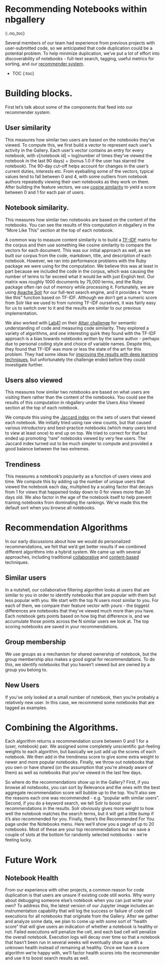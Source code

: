 # Recommending Notebooks within nbgallery
{:.no_toc}

Several members of our team had experience from previous projects with user-submitted code, so we anticipated that code duplication could be a potential problem.  To help minimize duplication, we’ve put a lot of effort into discoverability of notebooks - full-text search, tagging, useful metrics for sorting, and our [recommender system](https://en.wikipedia.org/wiki/Recommender_system).

* TOC
{:toc}

# Building blocks.

First let’s talk about some of the components that feed into our recommender system.

## User similarity

This measures how similar two users are based on the notebooks they’ve viewed.  To compute this, we first build a vector to represent each user’s activity in the Gallery.  Each user’s vector contains an entry for every notebook, with v[notebook id] = log(number of times they’ve viewed the notebook in the last 90 days) + (bonus 1.0 if the user has starred the notebook).  The 90-day cut-off helps account for changes in the user’s current duties, interests etc.  From eyeballing some of the vectors, typical values tend to fall between 0 and 4, with some outliers from notebook authors repeatedly viewing their own notebooks as they work on them.  After building the feature vectors, we use [cosine similarity](https://en.wikipedia.org/wiki/Cosine_similarity) to yield a score between 0 and 1 for each pair of users.

## Notebook similarity.

This measures how similar two notebooks are based on the content of the notebooks.  You can see the results of this computation in nbgallery in the “More Like This” section at the top of each notebook.

A common way to measure content similarity is to build a [TF-IDF](https://en.wikipedia.org/wiki/Tf%E2%80%93idf) matrix for the corpus and then use something like cosine similarity to compare the vectors for each document.  This was our initial approach as well, as we built our corpus from the code, markdown, title, and description of each notebook.  However, we ran into performance problems with the Ruby package we were using for the computation.  We believe this was at least in part because we included the code in the corpus, which was causing the number of terms to far exceed what it would be with just English text.  Our matrix was roughly 1000 documents by 75,000 terms, and the Ruby package often ran out of memory while processing it.  Fortunately, we are using [Apache Solr](http://lucene.apache.org/solr/) for our full-text search engine, and it provides a “more like this” function based on TF-IDF.  Although we don’t get a numeric score from Solr like we used to from running TF-IDF ourselves, it was fairly easy for us to switch over to it and the results are similar to our previous implementation.

We also worked with [Lab41](http://www.lab41.org/) on their [Altair challenge](https://github.com/Lab41/altair) for semantic understanding of code and measuring code similarity.  They explored a variety of algorithms, and one interesting quirk they found with the TF-IDF approach is a bias towards notebooks written by the same author - perhaps due to personal coding style and choice of variable names.  Despite this, they found that TF-IDF was more or less the state of the art for this problem.  They had some ideas for [improving the results with deep learning techniques](https://gab41.lab41.org/doc2vec-to-assess-semantic-similarity-in-source-code-667acb3e62d7), but unfortunately the challenge ended before they could investigate further.

## Users also viewed

This measures how similar two notebooks are based on what users are visiting them rather than the content of the notebooks.  You could see the results of this computation in nbgallery under the Users Also Viewed section at the top of each notebook.

We compute this using the [Jaccard index](https://en.wikipedia.org/wiki/Jaccard_index) on the sets of users that viewed each notebook.  We initially tried using raw view counts, but that caused various introductory and best-practice notebooks (which many users tend to view at least once) to end up on top.  We tried to correct for that but ended up promoting “rare” notebooks viewed by very few users.  The Jaccard index turned out to be much simpler to compute and provided a good balance between the two extremes.

## Trendiness

This measures a notebook’s popularity as a function of users views and time.  We compute this by adding up the number of unique users that viewed the notebook each day, multiplied by a scaling factor that decays from 1 for views that happened today down to 0 for views more than 30 days old.  We also factor in the age of the notebook itself to help prevent training notebooks from dominating the rankings.  We’ve made this the default sort when you browse all notebooks.

# Recommendation Algorithms

In our early discussions about how we would do personalized recommendations, we felt that we’d get better results if we combined different algorithms into a hybrid system.  We came up with several approaches, including traditional [collaborative](https://en.wikipedia.org/wiki/Recommender_system#Collaborative_filtering) and [content-based](https://en.wikipedia.org/wiki/Recommender_system#Content-based_filtering) techniques.

## Similar users

In a nutshell, our collaborative filtering algorithm looks at users that are similar to you in order to identify notebooks that are popular with them but less popular with you.  We start with the top N users most similar to you.  For each of them, we compare their feature vector with yours - the biggest differences are notebooks that they’ve viewed much more than you have.  Each notebook gets points based on how big that difference is, and we accumulate those points across the N similar users we look at.   The top scoring notebooks are saved in your recommendations.

## Group membership

We use groups as a mechanism for shared ownership of notebook, but the group membership also makes a good signal for recommendations.  To do this, we identify notebooks that you haven’t viewed but are owned by a group you belong to.

## New Users

If you’ve only looked at a small number of notebook, then you’re probably a relatively new user.  In this case, we recommend some notebooks that are tagged as examples.

# Combining the Algorithms.

Each algorithm returns a recommendation score between 0 and 1 for a (user, notebook) pair.  We assigned some completely unscientific gut-feeling weights to each algorithm, but basically we just add up the scores of each notebook.  We then add in the trendiness score to give some extra weight to newer and more popular notebooks.  Finally, we throw out notebooks that you own or have shared (on the assumption that you’re already aware of them) as well as notebooks that you’ve viewed in the last few days.

So where do the recommendations show up in the Gallery?  First, if you browse all notebooks, you can sort by Relevance and the ones with the best aggregate recommendation score will bubble up to the top.  You’ll also see the reasons each one was recommended - e.g. “popular with similar users”.   Second, if you do a keyword search, we tell Solr to boost your recommendations in the results.  Solr obviously gives more weight to how well the notebook matches the search terms, but it will get a little bump if it’s also recommended for you.  Finally, there’s the Recommended For You page under the Notebooks menu.  Here we’ll show you a page of up to 20 notebooks.  Most of these are your top recommendations but we save a couple of slots at the bottom for randomly selected notebooks - we’re feeling lucky.

# Future Work

## Notebook Health

From our experience with other projects, a common reason for code duplication is that users are unsure if existing code still works.  Why worry about debugging someone else’s notebook when you can just write your own?  To address this, the latest version of our Jupyter image includes an instrumentation capability that will log the success or failure of code cell executions for all notebooks that originate from the Gallery.   After we gather and analyze some data, we plan to come up with some sort of “health score” that will give users an indication of whether a notebook is healthy or not.  Failed executions will penalize the cell, and each bad cell will penalize the overall notebook.  Execution logs will decay over time so that a notebook that hasn’t been run in several weeks will eventually show up with a unknown health instead of remaining at healthy.  Once we have a score algorithm we’re happy with, we’ll factor health scores into the recommender and use it to boost search results as well.
